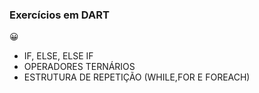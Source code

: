 ### Exercícios em DART

:grinning:

- IF, ELSE, ELSE IF
- OPERADORES TERNÁRIOS
- ESTRUTURA DE REPETIÇÃO (WHILE,FOR E FOREACH)